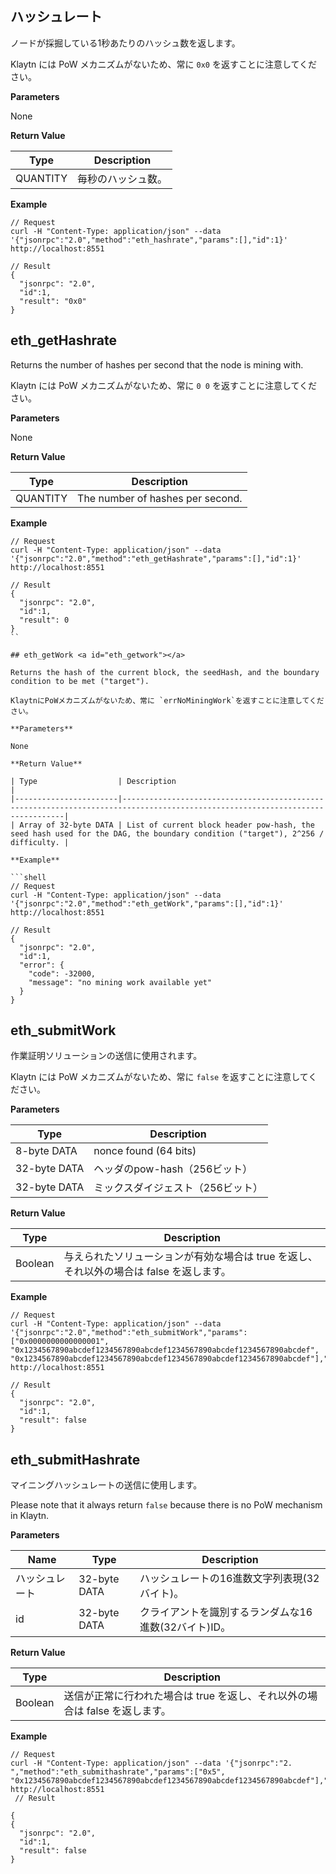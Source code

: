 ## ハッシュレート <a id="eth_hashrate"></a>

ノードが採掘している1秒あたりのハッシュ数を返します。

Klaytn には PoW メカニズムがないため、常に `0x0` を返すことに注意してください。

**Parameters**

None

**Return Value**

| Type     | Description |
| -------- | ----------- |
| QUANTITY | 毎秒のハッシュ数。   |

**Example**

```shell
// Request
curl -H "Content-Type: application/json" --data '{"jsonrpc":"2.0","method":"eth_hashrate","params":[],"id":1}' http://localhost:8551

// Result
{
  "jsonrpc": "2.0",
  "id":1,
  "result": "0x0"
}
```

## eth_getHashrate <a id="eth_gethashrate"></a>

Returns the number of hashes per second that the node is mining with.

Klaytn には PoW メカニズムがないため、常に `0 0` を返すことに注意してください。

**Parameters**

None

**Return Value**

| Type     | Description                      |
| -------- | -------------------------------- |
| QUANTITY | The number of hashes per second. |

**Example**

```shell
// Request
curl -H "Content-Type: application/json" --data '{"jsonrpc":"2.0","method":"eth_getHashrate","params":[],"id":1}' http://localhost:8551

// Result
{
  "jsonrpc": "2.0",
  "id":1,
  "result": 0
}
``

## eth_getWork <a id="eth_getwork"></a>

Returns the hash of the current block, the seedHash, and the boundary condition to be met ("target").

KlaytnにPoWメカニズムがないため、常に `errNoMiningWork`を返すことに注意してください。

**Parameters**

None

**Return Value**

| Type                  | Description                                                                                                                   |
|-----------------------|-------------------------------------------------------------------------------------------------------------------------------|
| Array of 32-byte DATA | List of current block header pow-hash, the seed hash used for the DAG, the boundary condition ("target"), 2^256 / difficulty. |

**Example**

```shell
// Request
curl -H "Content-Type: application/json" --data '{"jsonrpc":"2.0","method":"eth_getWork","params":[],"id":1}' http://localhost:8551

// Result
{
  "jsonrpc": "2.0",
  "id":1,
  "error": {
    "code": -32000,
    "message": "no mining work available yet"
  }
}
```


## eth_submitWork <a id="eth_submitwork"></a>

作業証明ソリューションの送信に使用されます。

Klaytn には PoW メカニズムがないため、常に `false` を返すことに注意してください。

**Parameters**

| Type         | Description           |
| ------------ | --------------------- |
| 8-byte DATA  | nonce found (64 bits) |
| 32-byte DATA | ヘッダのpow-hash（256ビット）  |
| 32-byte DATA | ミックスダイジェスト（256ビット）    |

**Return Value**

| Type    | Description                                        |
| ------- | -------------------------------------------------- |
| Boolean | 与えられたソリューションが有効な場合は true を返し、それ以外の場合は false を返します。 |

**Example**

```shell
// Request
curl -H "Content-Type: application/json" --data '{"jsonrpc":"2.0","method":"eth_submitWork","params":["0x0000000000000001", "0x1234567890abcdef1234567890abcdef1234567890abcdef1234567890abcdef", "0x1234567890abcdef1234567890abcdef1234567890abcdef1234567890abcdef"],"id":1}' http://localhost:8551

// Result
{
  "jsonrpc": "2.0",
  "id":1,
  "result": false
}
```


## eth_submitHashrate <a id="eth_submithashrate"></a>

マイニングハッシュレートの送信に使用します。

Please note that it always return `false` because there is no PoW mechanism in Klaytn.

**Parameters**

| Name    | Type         | Description                    |
| ------- | ------------ | ------------------------------ |
| ハッシュレート | 32-byte DATA | ハッシュレートの16進数文字列表現(32バイト)。      |
| id      | 32-byte DATA | クライアントを識別するランダムな16進数(32バイト)ID。 |

**Return Value**

| Type    | Description                                  |
| ------- | -------------------------------------------- |
| Boolean | 送信が正常に行われた場合は true を返し、それ以外の場合は false を返します。 |

**Example**

```shell
// Request
curl -H "Content-Type: application/json" --data '{"jsonrpc":"2. ","method":"eth_submithashrate","params":["0x5", "0x1234567890abcdef1234567890abcdef1234567890abcdef1234567890abcdef"],"id":1}' http://localhost:8551 
 // Result

{
{
  "jsonrpc": "2.0",
  "id":1,
  "result": false
}
```


